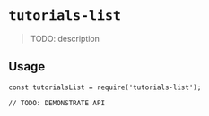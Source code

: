 # `tutorials-list`

> TODO: description

## Usage

```
const tutorialsList = require('tutorials-list');

// TODO: DEMONSTRATE API
```
